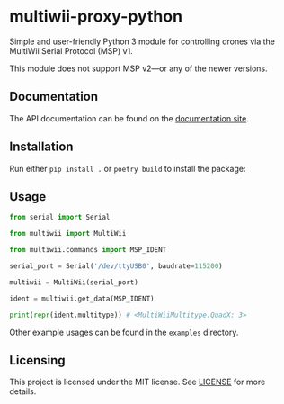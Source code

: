 # multiwii-proxy-python

Simple and user-friendly Python 3 module for controlling drones via the MultiWii Serial Protocol (MSP) v1.

This module does not support MSP v2—or any of the newer versions.

## Documentation

The API documentation can be found on the [documentation site](https://bluday.github.io/multiwii-proxy-python/).

## Installation

Run either `pip install .` or `poetry build` to install the package:

## Usage

```python
from serial import Serial

from multiwii import MultiWii

from multiwii.commands import MSP_IDENT

serial_port = Serial('/dev/ttyUSB0', baudrate=115200)

multiwii = MultiWii(serial_port)

ident = multiwii.get_data(MSP_IDENT)

print(repr(ident.multitype)) # <MultiWiiMultitype.QuadX: 3>
```

Other example usages can be found in the `examples` directory.

## Licensing

This project is licensed under the MIT license. See [LICENSE](https://github.com/BluDay/multiwii-proxy-python/blob/master/LICENSE) for more details.
